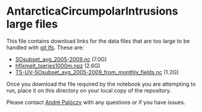 # AntarcticaCircumpolarIntrusions large files

This file contains download links for the data files that are too large to be
handled with [git lfs](https://git-lfs.github.com/). These are:

* [SOsubset_avg_2005-2009.nc](https://www.dropbox.com/s/2n4ac7mlwz8tso2/SOsubset_avg_2005-2009.nc?dl=0) (7.0G)
* [hflxmelt_tseries1000m.npz](https://www.dropbox.com/s/o90lmns0hp37vi9/hflxmelt_tseries1000m.npz?dl=0) (2.6G)
* [TS-UV-SOsubset_avg_2005-2009_from_monthly_fields.nc](https://www.dropbox.com/s/n96r5e09rkqcz21/TS-UV-SOsubset_avg_2005-2009_from_monthly_fields.nc?dl=0) (1.2G)

Once you download the file required by the notebook you are attempting to run, place it on this directory on your local copy of the repository.

Please contact [André Palóczy](mailto:apaloczy@ucsd.edu) with any questions or if you have issues.

